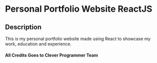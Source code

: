 # Personal Portfolio Website ReactJS

## Description

This is my personal portfolio website made using React to showcase my work, education and experience.

#### All Credits Goes to Clever Programmer Team
